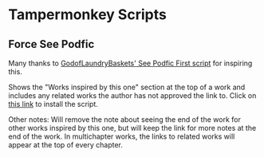 # Tampermonkey Scripts

## Force See Podfic

Many thanks to [GodofLaundryBaskets' See Podfic First script](https://github.com/godoflaundry/fandom-scripts/tree/master/tapermonkey) for inspiring this.

Shows the "Works inspired by this one" section at the top of a work and includes any related works the author has not approved the link to. Click on [this link](https://github.com/sunkitten-shash/fandom-scripts/raw/main/tampermonkey/force-see-podfic.pub.user.js) to install the script.

Other notes: Will remove the note about seeing the end of the work for other works inspired by this one, but will keep the link for more notes at the end of the work. In multichapter works, the links to related works will appear at the top of every chapter.
